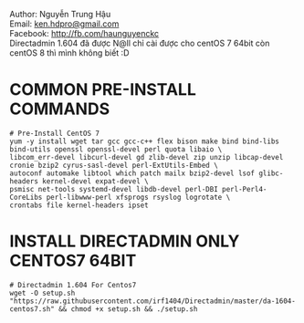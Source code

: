 Author: Nguyễn Trung Hậu<br>
Email: ken.hdpro@gmail.com<br>
Facebook: http://fb.com/haunguyenckc<br>
Directadmin 1.604 đã được N@ll chỉ cài được cho centOS 7 64bit còn centOS 8 thì mình không biết :D

# COMMON PRE-INSTALL COMMANDS
```
# Pre-Install CentOS 7
yum -y install wget tar gcc gcc-c++ flex bison make bind bind-libs bind-utils openssl openssl-devel perl quota libaio \
libcom_err-devel libcurl-devel gd zlib-devel zip unzip libcap-devel cronie bzip2 cyrus-sasl-devel perl-ExtUtils-Embed \
autoconf automake libtool which patch mailx bzip2-devel lsof glibc-headers kernel-devel expat-devel \
psmisc net-tools systemd-devel libdb-devel perl-DBI perl-Perl4-CoreLibs perl-libwww-perl xfsprogs rsyslog logrotate \
crontabs file kernel-headers ipset

```

# INSTALL DIRECTADMIN ONLY CENTOS7 64BIT
```
# Directadmin 1.604 For Centos7
wget -O setup.sh "https://raw.githubusercontent.com/irf1404/Directadmin/master/da-1604-centos7.sh" && chmod +x setup.sh && ./setup.sh

```
